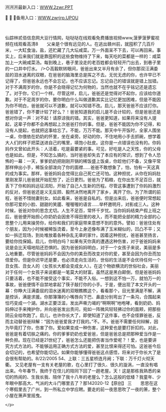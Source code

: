 <p>
	🈷🈷🈷最新入口：<a href="http://www.baidu.com/link?url=6MA2SWnO3Raqke39an_0PUxosM6ZrUGzi1BN9tNnlPW&wd">WWW.2zwr.PPT</a> 
	<p>
		🏅
🏅
🏅备用入口：<a href="http://www.baidu.com/link?url=6MA2SWnO3Raqke39an_0PUxosM6ZrUGzi1BN9tNnlPW&wd">WWW.zwrjrp.UPOU</a> 
	</p>
	<p>
		<br />
	</p>
	<p>
		仙踪林贰佰信息网大豆行情网，哒哒哒在线观看免费播放视频www,菠萝菠萝蜜视频在线观看高清8　　父亲是个很有远见的人。在逃出赣州前，就囤积了几百斤米，一大缸食油，盐，还贮藏了几大坛咸菜。万一外面呆不下去，可以再回来。事实上，后来我们就是靠囤积的这些食物维持了下来，每天吃的菜都是一样的：咸菜加上一大碗咸菜汤。每到晚上，巷子里没走的老百姓都会轻轻开门出去，到巷子里的一口井中打水。
/>◇高毅默转眼间，爸爸出来又半月有余了，但你那双汪满委屈的泪水迷离的双眼，在爸爸的脑海里总是挥之不去。无忧无虑的你，也许早已不记得了，但爸爸永远也不会忘记，也不应该忘记。忘记自己的错误就是错上加错。对于不满周岁的你，你是不会晓得记忆为何物的，当然也就不在乎铭记还是遗忘了。对于你，它们一个样。尽管这样，启儿，爸爸还是觉得对不起你，应该给你道歉。对于不足周岁的你，要你明白什么叫做道歉其实比记忆更加困难，但是不能因为你不明白，爸爸就可以不道歉，就可以知错不改。启儿，那天爸爸不应该打你。爸爸错了，你不要计较了好么？！爸爸知道我的启儿是不会计较的，但是爸爸还是想对你说一声：对不起！请原谅我的错。其实，爸爸更知道，如果将来没有人提起，这辈子你都不会再想起上次爸爸打你的事。但是，爸爸不能因为你不记得，和没有人提起，也就把这事给忘了。不能，万万不能。那天中午开饭时，全家人围坐一桌，你偎依在奶奶的怀里，坐在桌旁。好动的你，不住地用小手去抓碗，想学着大人们的样子把菜送进自己的嘴里，填饱小肚皮。这你是一点错误也没有的。你妈妈作文曾如此开头：人活着，吃是最要紧的事。可见，好吃是人之天性，你的父母也是如此。但是，不知怎么搞的，当时爸爸却失去了本应有的常识，想到了令人恐怖的一幕：一天，爹爹奶奶把刚刚开锅的稀饭盛上饭桌，你趁他们不备，又像平常那样伸出小手，稀饭全部泼向了你的面襟……爸爸不敢想象了，怕，怕有一天这真的成为事实。那样，爸爸妈妈会觉得比自己死亡还可怕。这种担扰，从你在妈妈肚里刚发芽儿爸爸就开始犯愁了，近日更烈。爸爸为了稻粮，在你出生不足百日，就丢下了你和妈妈远征沭阳，开始了自己人生新的历程。尽管这事遭到了你妈妈激烈的反对，但爸爸还是义无反顾、毅然决然地离开了家乡，离开了你。为了所谓的前程，爸爸不惜抛妻别女。如此看来，爸爸是自私的。但是出来后，爸爸便时常想起你那可爱的小脸、甜甜的笑靥、喔喔喔的语言……举杯邀明月，对影成三人。这种时候，爸爸对你的思念尤切。人生不足百，常怀千岁忧。当你妈妈结束产假上班之后，爸爸便开始担心你奶奶会因舍不得田里的收入，而不能把全部的精力全部的心思整个儿用来操劳你，给你和我们的家庭带来意想不到的意外。譬如：爸爸住处有个朋友，因为小时候被稀饭烫着，至今上身还像布满了玉米糊似的，凹凸不平；又如一拆迁现场，到处堆放着各种杂乱无章的家什。因着这种担扰，爸爸甚至扬言，要给你找保姆。启儿，你明白吗？如果有天你真的遭遇这种伤害，对于爸爸妈妈来说是会比天塌地陷还恐惧的。因为爸爸妈妈明白，对于一个女孩子来说，美丽是多么地重要。尽管爸爸妈妈不会因为你的美丑而改变对你的爱，甚至会因为你丑而加倍爱你。但是你迟早还是要，也必须走向生活的，世俗的生活是不会优待任何一个丑女孩、丑女人的（女孩长大都会变成女人）。在这个物欲横流的世俗社会，美丽对于任何一个女孩子来说都是一笔莫大的财富。虽然这是黑白颠倒，但是爸爸妈妈只要活着，也不能不接受这个事实，不能不入俗。一想到这不怕一万，就怕万一的事故，爸爸便情不自禁地拿起了筷子敲打你的小手。于是，便出现了本文开头的一幕：你睁大汪满委屈的泪水迷离的双眼瞧瞧这个，看看那个，目光里满是不解，满是控诉，满是求援。你那簿簿的小嘴唇向下巴、鼻底分别弯出了一条沟，合围起来恰巧变成一个湖。湖水正要泛滥，发出声嘶力竭的“啊啊啊”地咆哮，看到奶奶、妈妈伸过手来掩护你，并向爸爸发出责问，宛如一阵微风轻轻拂过你的面颊，把那些阴云全给吹跑了。启儿，也许你长大了，即使知道了这件事，也不会怪罪爸爸，反而主动替爸爸辩解：“因为爸爸爱我才打我的。”不。不。爸爸不需要任何辩解，因为毕竟打了你，伤害了你。爱如果变成一种伤害，这种爱也是要打折扣的。对此，爸爸是有着切肤之痛的。你的爹爹奶奶也爱爸爸，但是爸爸总是把那种爱当作是一种负担。现在已经是21世纪了，爸爸怎么还能把伤害当作爱呢？！爱，也是要讲究方式方法的。不能够运用正确方式方法的爱，甚至比恨来得还可怕。这爸爸今后会切记的，也希望你能切记。如果你能够懂得爸爸这点感悟，将来对于你长大了是会很有帮助的。8/22/2005
	54、上联：三五星桥连月阙；下联：万千灯火彻天衢。
又见老屋有一支有关老屋的歌，在心里打了很久、很久的漩涡，一直没有唱出来。今年春节，我终于在侄儿的陪同下回了一趟老屋。天！这是那栋我熟悉的亲切的热闹的、生我长我、陪伴了我十八年的老屋么？怎么这般的低矮？我童年、少年眼中那高大、气派的大斗门哪里去了？那142020-12【原创】
三　　思思在这个寒假里去了广州，到一所私立中学应聘。要走的前一夜思思吹了一夜的箫，整个小屋在箫声里摇曳。

	</p>
